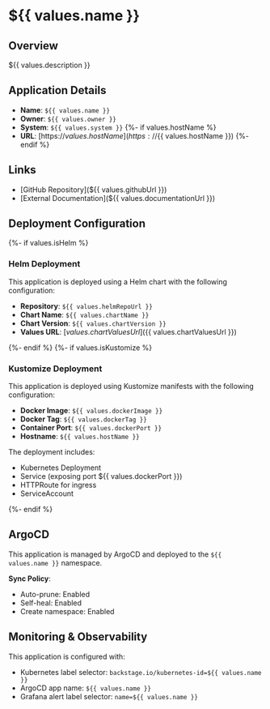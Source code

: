 # ${{ values.name }}

## Overview

${{ values.description }}

## Application Details

- **Name**: `${{ values.name }}`
- **Owner**: `${{ values.owner }}`
- **System**: `${{ values.system }}`
{%- if values.hostName %}
- **URL**: [https://${{ values.hostName }}](https://${{ values.hostName }})
{%- endif %}

## Links

- [GitHub Repository](${{ values.githubUrl }})
- [External Documentation](${{ values.documentationUrl }})

## Deployment Configuration

{%- if values.isHelm %}

### Helm Deployment

This application is deployed using a Helm chart with the following configuration:

- **Repository**: `${{ values.helmRepoUrl }}`
- **Chart Name**: `${{ values.chartName }}`
- **Chart Version**: `${{ values.chartVersion }}`
- **Values URL**: [${{ values.chartValuesUrl }}](${{ values.chartValuesUrl }})

{%- endif %}
{%- if values.isKustomize %}

### Kustomize Deployment

This application is deployed using Kustomize manifests with the following configuration:

- **Docker Image**: `${{ values.dockerImage }}`
- **Docker Tag**: `${{ values.dockerTag }}`
- **Container Port**: `${{ values.dockerPort }}`
- **Hostname**: `${{ values.hostName }}`

The deployment includes:
- Kubernetes Deployment
- Service (exposing port ${{ values.dockerPort }})
- HTTPRoute for ingress
- ServiceAccount

{%- endif %}

## ArgoCD

This application is managed by ArgoCD and deployed to the `${{ values.name }}` namespace.

**Sync Policy**:
- Auto-prune: Enabled
- Self-heal: Enabled
- Create namespace: Enabled

## Monitoring & Observability

This application is configured with:
- Kubernetes label selector: `backstage.io/kubernetes-id=${{ values.name }}`
- ArgoCD app name: `${{ values.name }}`
- Grafana alert label selector: `name=${{ values.name }}`
